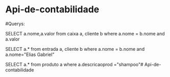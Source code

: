 ﻿# Api-de-contabilidade


#Querys:


SELECT a.nome,a.valor from caixa a, cliente b where a.nome = b.nome and a.valor

SELECT a.* from entrada a, cliente b where a.nome = b.nome and a.nome="Elias Gabriel"

SELECT a.* from produto a where a.descricaoprod ="shampoo"# Api-de-contabilidade
